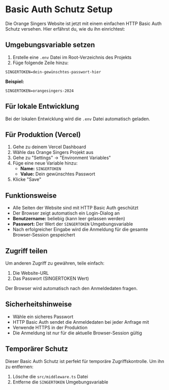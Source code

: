 # Basic Auth Schutz Setup

Die Orange Singers Website ist jetzt mit einem einfachen HTTP Basic Auth Schutz versehen. Hier erfährst du, wie du ihn einrichtest:

## Umgebungsvariable setzen

1. Erstelle eine `.env` Datei im Root-Verzeichnis des Projekts
2. Füge folgende Zeile hinzu:

```env
SINGERTOKEN=dein-gewünschtes-passwort-hier
```

**Beispiel:**
```env
SINGERTOKEN=orangesingers-2024
```

## Für lokale Entwicklung

Bei der lokalen Entwicklung wird die `.env` Datei automatisch geladen.

## Für Produktion (Vercel)

1. Gehe zu deinem Vercel Dashboard
2. Wähle das Orange Singers Projekt aus
3. Gehe zu "Settings" → "Environment Variables"
4. Füge eine neue Variable hinzu:
   - **Name:** `SINGERTOKEN`
   - **Value:** Dein gewünschtes Passwort
5. Klicke "Save"

## Funktionsweise

- Alle Seiten der Website sind mit HTTP Basic Auth geschützt
- Der Browser zeigt automatisch ein Login-Dialog an
- **Benutzername:** beliebig (kann leer gelassen werden)
- **Passwort:** Der Wert der `SINGERTOKEN` Umgebungsvariable
- Nach erfolgreicher Eingabe wird die Anmeldung für die gesamte Browser-Session gespeichert

## Zugriff teilen

Um anderen Zugriff zu gewähren, teile einfach:
1. Die Website-URL
2. Das Passwort (SINGERTOKEN Wert)

Der Browser wird automatisch nach den Anmeldedaten fragen.

## Sicherheitshinweise

- Wähle ein sicheres Passwort
- HTTP Basic Auth sendet die Anmeldedaten bei jeder Anfrage mit
- Verwende HTTPS in der Produktion
- Die Anmeldung ist nur für die aktuelle Browser-Session gültig

## Temporärer Schutz

Dieser Basic Auth Schutz ist perfekt für temporäre Zugriffskontrolle. Um ihn zu entfernen:
1. Lösche die `src/middleware.ts` Datei
2. Entferne die `SINGERTOKEN` Umgebungsvariable

